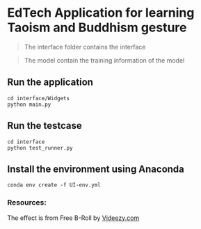 # EdTech Application for learning Taoism and Buddhism gesture


> The interface folder contains the interface

> The model contain the training information of the model

## Run the application
```
cd interface/Widgets 
python main.py
```
## Run the testcase
```
cd interface
python test_runner.py
```
## Install the environment using Anaconda
```
conda env create -f UI-env.yml
```
### Resources:
The effect is from Free B-Roll by <a href="http://videezy.com/">Videezy.com</a>